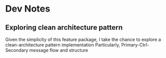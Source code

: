 # Dev Notes

## Exploring clean architecture pattern

Given the simplicity of this feature package, I take the chance to explore a clean-architecture pattern implementation Particularly, Primary-Ctrl-Secondary message flow and structure
